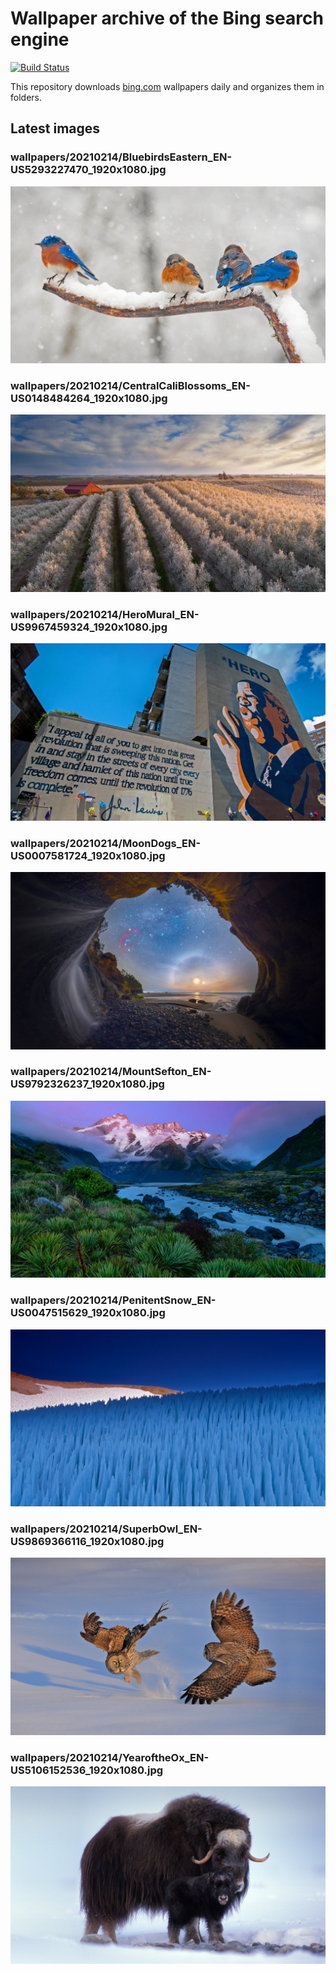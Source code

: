# Wallpaper archive of the Bing search engine

[![Build Status](https://travis-ci.org/kijart/bing-daily-images-dl.svg?branch=wallpapers)](https://travis-ci.org/kijart/bing-daily-images-dl)

This repository downloads [bing.com](https://www.bing.com) wallpapers daily and organizes them in folders.

## Latest images

<!-- Wallpapers -->

### wallpapers/20210214/BluebirdsEastern_EN-US5293227470_1920x1080.jpg

![wallpapers/20210214/BluebirdsEastern_EN-US5293227470_1920x1080.jpg](wallpapers/20210214/BluebirdsEastern_EN-US5293227470_1920x1080.jpg)

### wallpapers/20210214/CentralCaliBlossoms_EN-US0148484264_1920x1080.jpg

![wallpapers/20210214/CentralCaliBlossoms_EN-US0148484264_1920x1080.jpg](wallpapers/20210214/CentralCaliBlossoms_EN-US0148484264_1920x1080.jpg)

### wallpapers/20210214/HeroMural_EN-US9967459324_1920x1080.jpg

![wallpapers/20210214/HeroMural_EN-US9967459324_1920x1080.jpg](wallpapers/20210214/HeroMural_EN-US9967459324_1920x1080.jpg)

### wallpapers/20210214/MoonDogs_EN-US0007581724_1920x1080.jpg

![wallpapers/20210214/MoonDogs_EN-US0007581724_1920x1080.jpg](wallpapers/20210214/MoonDogs_EN-US0007581724_1920x1080.jpg)

### wallpapers/20210214/MountSefton_EN-US9792326237_1920x1080.jpg

![wallpapers/20210214/MountSefton_EN-US9792326237_1920x1080.jpg](wallpapers/20210214/MountSefton_EN-US9792326237_1920x1080.jpg)

### wallpapers/20210214/PenitentSnow_EN-US0047515629_1920x1080.jpg

![wallpapers/20210214/PenitentSnow_EN-US0047515629_1920x1080.jpg](wallpapers/20210214/PenitentSnow_EN-US0047515629_1920x1080.jpg)

### wallpapers/20210214/SuperbOwl_EN-US9869366116_1920x1080.jpg

![wallpapers/20210214/SuperbOwl_EN-US9869366116_1920x1080.jpg](wallpapers/20210214/SuperbOwl_EN-US9869366116_1920x1080.jpg)

### wallpapers/20210214/YearoftheOx_EN-US5106152536_1920x1080.jpg

![wallpapers/20210214/YearoftheOx_EN-US5106152536_1920x1080.jpg](wallpapers/20210214/YearoftheOx_EN-US5106152536_1920x1080.jpg)

